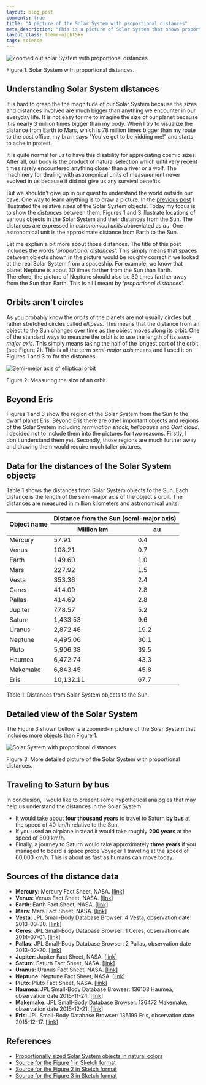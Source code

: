 ```yaml
---
layout: blog_post
comments: true
title: "A picture of the Solar System with proportional distances"
meta_description: "This is a picture of Solar System that shows proportional distances between planets and other objects."
layout_class: theme-nightSky
tags: science
---
```



<div class='isFullScreenWide isTextCentered hasBackgroundColorShade10 hasBorderBottomShade90'>
  <img src='/image/blog/2016-01-16-solar-system-with-proportional-distances/0010_solar_system_proportional_distances.png' alt='Zoomed out solar System with proportional distances' class='isMax500PxWide'>
  <br>
</div>

<p class='isTextCentered'>Figure 1: Solar System with proportional distances.</p>

## Understanding Solar System distances

It is hard to grasp the the magnitude of our Solar System because the sizes and distances involved are much bigger than anything we encounter in our everyday life. It is not easy for me to imagine the size of our planet because it is nearly 3 million times bigger than my body. When I try to visualize the distance from Earth to Mars, which is 78 million times bigger than my route to the  post office, my brain says "You've got to be kidding me!" and starts to ache in protest.

It is quite normal for us to have this disability for appreciating cosmic sizes. After all, our body is the product of natural selection which until very recent times rarely encountered anything closer than a river or a wolf. The machinery for dealing with astronomical units of measurement never evolved in us because it did not give us any survival benefits.

But we shouldn't give up in our quest to understand the world outside our cave. One way to learn anything is to draw a picture. In the [previous post](/blog/sun-and-planet-sizes-in-scale/) I illustrated the relative *sizes* of the Solar System objects. Today my focus is to show the *distances* between them. Figures 1 and 3 illustrate locations of various objects in the Solar System and their distances from the Sun. The distances are expressed in *astronomical units* abbreviated as *au*. One astronomical unit is the approximate distance from Earth to the Sun.

Let me explain a bit more about those distances. The title of this post includes the words '*proportional distances*'. This simply means that spaces between objects shown in the picture would be roughly correct if we looked at the real Solar System from a spaceship. For example, we know that planet Neptune is about 30 times farther from the Sun than Earth. Therefore, the picture of Neptune should also be 30 times farther away from the Sun than Earth. This is all I meant by '*proportional distances*'.

## Orbits aren't circles

As you probably know the orbits of the planets are not usually circles but rather stretched circles called *ellipses*. This means that the distance from an object to the Sun changes over time as the object moves along its orbit. One of the standard ways to measure the orbit is to use the length of its *semi-major axis*. This simply means taking the half of the longest part of the orbit (see Figure 2). This is all the term *semi-major axis* means and I used it on Figures 1 and 3 to for the distances.

<img src='/image/blog/2016-01-16-solar-system-with-proportional-distances/0020_semi_major_axis_and_planet_orbit.png' alt='Semi-mejor axis of elliptical orbit' class='isMax100PercentWide hasBorderBottomShade90 hasBorderTopShade90'>

<p class='isTextCentered'>Figure 2: Measuring the size of an orbit.</p>


## Beyond Eris

Figures 1 and 3 show the region of the Solar System from the Sun to the dwarf planet Eris. Beyond Eris there are other important objects and regions of the Solar System including *termination shock*, *heliopause* and *Oort cloud*. I decided not to include them into the pictures for two reasons. Firstly, I don't understand them yet. Secondly, those regions are much further away and drawing them would require much taller pictures.

## Data for the distances of the Solar System objects

Table 1 shows the distances from Solar System objects to the Sun. Each distance is the length of the semi-major axis of the object's orbit. The distances are measured in million kilometers and astronomical units.

<table class='table isBlockCentered'>
  <thead>
    <tr>
      <th rowspan='2'>Object name</th>
      <th colspan='2' class='table-hasBottomBorder'>Distance from the Sun (semi-major axis)</th>
    </tr>
    <tr>
      <th>Million km</th>
      <th>au</th>
    </tr>
  </thead>
  <tbody>
    <tr>
      <td>Mercury</td>
      <td class='isTextRightAligned'>57.91</td>
      <td class='isTextRightAligned'>0.4</td>
    </tr>
    <tr>
      <td>Venus</td>
      <td class='isTextRightAligned'>108.21</td>
      <td class='isTextRightAligned'>0.7</td>
    </tr>
    <tr>
      <td>Earth</td>
      <td class='isTextRightAligned'>149.60</td>
      <td class='isTextRightAligned'>1.0</td>
    </tr>
    <tr>
      <td>Mars</td>
      <td class='isTextRightAligned'>227.92</td>
      <td class='isTextRightAligned'>1.5</td>
    </tr>
    <tr>
      <td>Vesta</td>
      <td class='isTextRightAligned'>353.36</td>
      <td class='isTextRightAligned'>2.4</td>
    </tr>
    <tr>
      <td>Ceres</td>
      <td class='isTextRightAligned'>414.09</td>
      <td class='isTextRightAligned'>2.8</td>
    </tr>
    <tr>
      <td>Pallas</td>
      <td class='isTextRightAligned'>414.69</td>
      <td class='isTextRightAligned'>2.8</td>
    </tr>
    <tr>
      <td>Jupiter</td>
      <td class='isTextRightAligned'>778.57</td>
      <td class='isTextRightAligned'>5.2</td>
    </tr>
    <tr>
      <td>Saturn</td>
      <td class='isTextRightAligned'>1,433.53</td>
      <td class='isTextRightAligned'>9.6</td>
    </tr>
    <tr>
      <td>Uranus</td>
      <td class='isTextRightAligned'>2,872.46</td>
      <td class='isTextRightAligned'>19.2</td>
    </tr>
    <tr>
      <td>Neptune</td>
      <td class='isTextRightAligned'>4,495.06</td>
      <td class='isTextRightAligned'>30.1</td>
    </tr>
    <tr>
      <td>Pluto</td>
      <td class='isTextRightAligned'>5,906.38</td>
      <td class='isTextRightAligned'>39.5</td>
    </tr>
    <tr>
      <td>Haumea</td>
      <td class='isTextRightAligned'>6,472.74</td>
      <td class='isTextRightAligned'>43.3</td>
    </tr>
    <tr>
      <td>Makemake</td>
      <td class='isTextRightAligned'>6,843.45</td>
      <td class='isTextRightAligned'>45.8</td>
    </tr>
    <tr>
      <td>Eris</td>
      <td class='isTextRightAligned'>10,132.11</td>
      <td class='isTextRightAligned'>67.7</td>
    </tr>
  </tbody>
</table>

<p class='isTextCentered'>Table 1: Distances from Solar System objects to the Sun.</p>


## Detailed view of the Solar System

The Figure 3 shown bellow is a zoomed-in picture of the Solar System that includes more objects than Figure 1.

<div class='isFullScreenWide isTextCentered hasBackgroundColorShade10 hasBorderBottomShade90 hasBorderTopShade90'>
  <img src='/image/blog/2016-01-16-solar-system-with-proportional-distances/0030_detailed_solar_system_proportional_distances.png' alt='Solar System with proportional distances' class='isMax500PxWide'>
  <br>
</div>

<p class='isTextCentered'>Figure 3: More detailed picture of the Solar System with proportional distances.</p>

## Traveling to Saturn by bus

In conclusion, I would like to present some hypothetical analogies that may help us understand the distances in the Solar System.

* It would take about **four thousand years** to travel to Saturn **by bus** at the speed of 40 km/h relative to the Sun.
* If you used an airplane instead it would take roughly **200 years** at the speed of 800 km/h.
* Finally, a journey to Saturn would take approximately **three years** if you managed to board a space probe Voyager 1 traveling at the speed of 60,000 km/h. This is about as fast as humans can move today.

## Sources of the distance data

* **Mercury**: Mercury Fact Sheet, NASA. [[link]](http://nssdc.gsfc.nasa.gov/planetary/factsheet/mercuryfact.html)
* **Venus**: Venus Fact Sheet, NASA. [[link]](http://nssdc.gsfc.nasa.gov/planetary/factsheet/venusfact.html)
* **Earth**: Earth Fact Sheet, NASA. [[link]](http://nssdc.gsfc.nasa.gov/planetary/factsheet/earthfact.html)
* **Mars**: Mars Fact Sheet, NASA. [[link]](http://nssdc.gsfc.nasa.gov/planetary/factsheet/marsfact.html)
* **Vesta**: JPL Small-Body Database Browser: 4 Vesta, observation date 2013-03-30. [[link]](http://ssd.jpl.nasa.gov/sbdb.cgi?sstr=Vesta)
* **Ceres**: JPL Small-Body Database Browser: 1 Ceres, observation date 2014-07-01. [[link]](http://ssd.jpl.nasa.gov/sbdb.cgi?sstr=Ceres)
* **Pallas**: JPL Small-Body Database Browser: 2 Pallas, observation date 2013-02-20. [[link]](http://ssd.jpl.nasa.gov/sbdb.cgi?sstr=Pallas)
* **Jupiter**: Jupiter Fact Sheet, NASA. [[link]](http://nssdc.gsfc.nasa.gov/planetary/factsheet/jupiterfact.html)
* **Saturn**: Saturn Fact Sheet, NASA. [[link]](http://nssdc.gsfc.nasa.gov/planetary/factsheet/saturnfact.html)
* **Uranus**: Uranus Fact Sheet, NASA. [[link]](http://nssdc.gsfc.nasa.gov/planetary/factsheet/uranusfact.html)
* **Neptune**: Neptune Fact Sheet, NASA. [[link]](http://nssdc.gsfc.nasa.gov/planetary/factsheet/neptunefact.html)
* **Pluto**: Pluto Fact Sheet, NASA. [[link]](http://nssdc.gsfc.nasa.gov/planetary/factsheet/plutofact.html)
* **Haumea**: JPL Small-Body Database Browser: 136108 Haumea, observation date 2015-11-24. [[link]](http://ssd.jpl.nasa.gov/sbdb.cgi?sstr=136108)
* **Makemake**: JPL Small-Body Database Browser: 136472 Makemake, observation date 2015-12-21. [[link]](http://ssd.jpl.nasa.gov/sbdb.cgi?sstr=136472)
* **Eris**: JPL Small-Body Database Browser: 136199 Eris, observation date 2015-12-17. [[link]](http://ssd.jpl.nasa.gov/sbdb.cgi?sstr=Eris)

## References

* [Proportionally sized Solar System objects in natural colors](/blog/sun-and-planet-sizes-in-scale/)
* [Source for the Figure 1 in Sketch format](/files/2016/01/solar_system_proportional_distances.sketch)
* [Source for the Figure 2 in Sketch format](/files/2016/01/semi_major_axis_and_planet_orbit.sketch)
* [Source for the Figure 3 in Sketch format](/files/2016/01/detailed_solar_system_proportional_distances.sketch)
